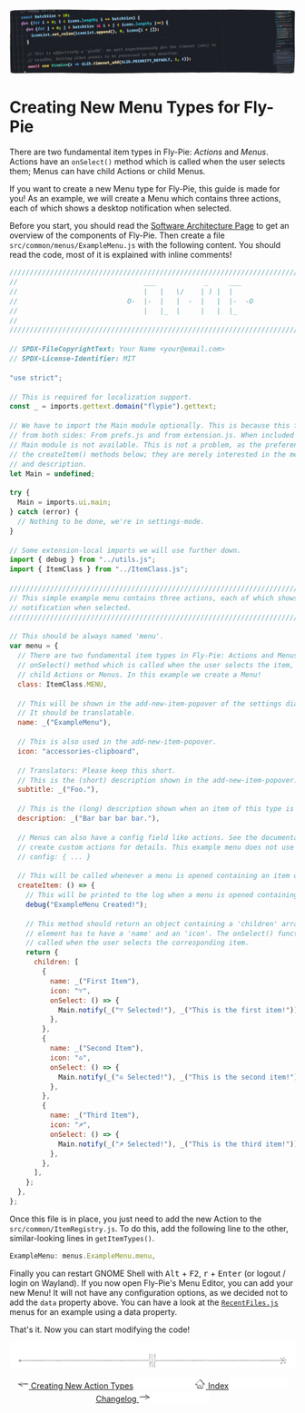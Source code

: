 <!--
SPDX-FileCopyrightText: Simon Schneegans <code@simonschneegans.de>
SPDX-License-Identifier: CC-BY-4.0
-->

<p align="center">
  <img src ="pics/banner-02.jpg" />
</p>

# Creating New Menu Types for Fly-Pie

There are two fundamental item types in Fly-Pie: _Actions_ and _Menus_.
Actions have an `onSelect()` method which is called when the user selects them; Menus can have child Actions or child Menus.

If you want to create a new Menu type for Fly-Pie, this guide is made for you!
As an example, we will create a Menu which contains three actions, each of which shows a desktop notification when selected.

Before you start, you should read the [Software Architecture Page](software-architecture.md) to get an overview of the components of Fly-Pie.
Then create a file `src/common/menus/ExampleMenu.js` with the following content.
You should read the code, most of it is explained with inline comments!

```javascript
//////////////////////////////////////////////////////////////////////////////////////////
//                               ___            _     ___                               //
//                               |   |   \/    | ) |  |                                 //
//                           O-  |-  |   |  -  |   |  |-  -O                            //
//                               |   |_  |     |   |  |_                                //
//                                                                                      //
//////////////////////////////////////////////////////////////////////////////////////////

// SPDX-FileCopyrightText: Your Name <your@email.com>
// SPDX-License-Identifier: MIT

"use strict";

// This is required for localization support.
const _ = imports.gettext.domain("flypie").gettext;

// We have to import the Main module optionally. This is because this file is included
// from both sides: From prefs.js and from extension.js. When included from prefs.js, the
// Main module is not available. This is not a problem, as the preferences will not call
// the createItem() methods below; they are merely interested in the menu's name, icon
// and description.
let Main = undefined;

try {
  Main = imports.ui.main;
} catch (error) {
  // Nothing to be done, we're in settings-mode.
}

// Some extension-local imports we will use further down.
import { debug } from "../utils.js";
import { ItemClass } from "../ItemClass.js";

//////////////////////////////////////////////////////////////////////////////////////////
// This simple example menu contains three actions, each of which shows a desktop       //
// notification when selected.                                                          //
//////////////////////////////////////////////////////////////////////////////////////////

// This should be always named 'menu'.
var menu = {
  // There are two fundamental item types in Fly-Pie: Actions and Menus. Actions have an
  // onSelect() method which is called when the user selects the item, Menus can have
  // child Actions or Menus. In this example we create a Menu!
  class: ItemClass.MENU,

  // This will be shown in the add-new-item-popover of the settings dialog.
  // It should be translatable.
  name: _("ExampleMenu"),

  // This is also used in the add-new-item-popover.
  icon: "accessories-clipboard",

  // Translators: Please keep this short.
  // This is the (short) description shown in the add-new-item-popover.
  subtitle: _("Foo."),

  // This is the (long) description shown when an item of this type is selected.
  description: _("Bar bar bar bar."),

  // Menus can also have a config field like actions. See the documentation on how-to
  // create custom actions for details. This example menu does not use a config field.
  // config: { ... }

  // This will be called whenever a menu is opened containing an item of this kind.
  createItem: () => {
    // This will be printed to the log when a menu is opened containing such an item.
    debug("ExampleMenu Created!");

    // This method should return an object containing a 'children' array. Each array
    // element has to have a 'name' and an 'icon'. The onSelect() function will be
    // called when the user selects the corresponding item.
    return {
      children: [
        {
          name: _("First Item"),
          icon: "♈",
          onSelect: () => {
            Main.notify(_("♈ Selected!"), _("This is the first item!"));
          },
        },
        {
          name: _("Second Item"),
          icon: "♎",
          onSelect: () => {
            Main.notify(_("♎ Selected!"), _("This is the second item!"));
          },
        },
        {
          name: _("Third Item"),
          icon: "♐",
          onSelect: () => {
            Main.notify(_("♐ Selected!"), _("This is the third item!"));
          },
        },
      ],
    };
  },
};
```

Once this file is in place, you just need to add the new Action to the `src/common/ItemRegistry.js`.
To do this, add the following line to the other, similar-looking lines in `getItemTypes()`.

```javascript
ExampleMenu: menus.ExampleMenu.menu,
```

Finally you can restart GNOME Shell with <kbd>Alt</kbd> + <kbd>F2</kbd>, <kbd>r</kbd> + <kbd>Enter</kbd> (or logout / login on Wayland).
If you now open Fly-Pie's Menu Editor, you can add your new Menu!
It will not have any configuration options, as we decided not to add the `data` property above.
You can have a look at the [`RecentFiles.js`](../src/common/menus/RecentFiles.js) menus for an example using a data property.

That's it.
Now you can start modifying the code!

<p align="center"><img src ="pics/hr.svg" /></p>

<p align="center">
  <a href="creating-actions.md"><img src ="pics/left-arrow.png"/> Creating New Action Types</a>
  <img src="pics/nav-space.svg"/>
  <a href="../README.md#getting-started"><img src ="pics/home.png"/> Index</a>
  <img src="pics/nav-space.svg"/>
  <a href="changelog.md">Changelog <img src ="pics/right-arrow.png"/></a>
  <img src="pics/nav-space.svg"/>
</p>
